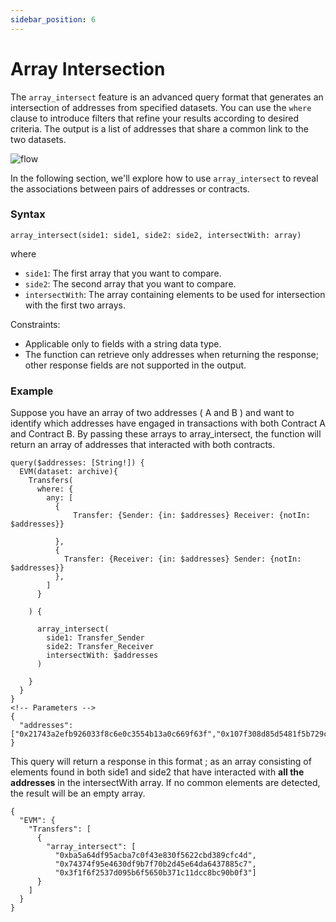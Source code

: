 ```yaml
---
sidebar_position: 6
---
```


# Array Intersection

The `array_intersect` feature is an advanced query format that generates an intersection of addresses from specified datasets. You can use the `where` clause to introduce filters that refine your results according to desired criteria. The output is a list of addresses that share a common link to the two datasets. 

![flow](/img/diagrams/array_intersect.png)


In the following section, we'll explore how to use `array_intersect` to reveal the associations between pairs of addresses or contracts.

### Syntax

```
array_intersect(side1: side1, side2: side2, intersectWith: array)
```

where

- `side1`: The first array that you want to compare.
- `side2`: The second array that you want to compare.
- `intersectWith`: The array containing elements to be used for intersection with the first two arrays.

Constraints:

- Applicable only to fields with a string data type.
- The function can retrieve only addresses when returning the response; other response fields are not supported in the output.

### Example

Suppose you have an array of two addresses ( A and B ) and want to identify which addresses have engaged in transactions with both Contract A and Contract B. By passing these arrays to array_intersect, the function will return an array of addresses that interacted with both contracts.

```
query($addresses: [String!]) {
  EVM(dataset: archive){
    Transfers(
      where: {
        any: [
          {
        	  Transfer: {Sender: {in: $addresses} Receiver: {notIn: $addresses}}

          },
          {
            Transfer: {Receiver: {in: $addresses} Sender: {notIn: $addresses}}
          },
        ]
      }

    ) {

      array_intersect(
        side1: Transfer_Sender
        side2: Transfer_Receiver
        intersectWith: $addresses
      )

    }
  }
}
<!-- Parameters -->
{
  "addresses": ["0x21743a2efb926033f8c6e0c3554b13a0c669f63f","0x107f308d85d5481f5b729cfb1710532500e40217"]
}

```

This query will return a response in this format ; as an  array consisting of elements found in both side1 and side2 that have interacted with **all the addresses** in the  intersectWith array. If no common elements are detected, the result will be an empty array.

```
{
  "EVM": {
    "Transfers": [
      {
        "array_intersect": [
          "0xba5a64df95acba7c0f43e830f5622cbd389cfc4d",
          "0x74374f95e4630df9b7f70b2d45e64da6437885c7",
          "0x3f1f6f2537d095b6f5650b371c11dcc8bc90b0f3"]
      }
    ]
  }
}
    

```
